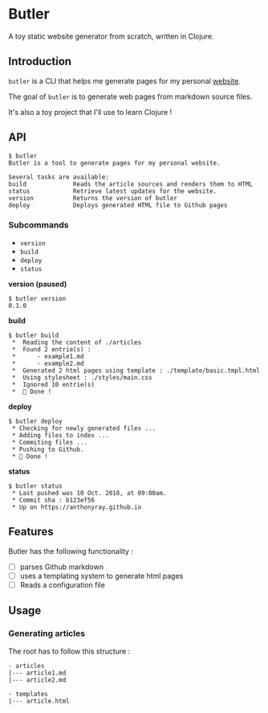 # Butler
A toy static website generator from scratch, written in Clojure. 

## Introduction

`butler` is a CLI that helps me generate pages for my personal [website](https://anthonyray.github.io/). 

The goal of `butler` is to generate web pages from markdown source files.

It's also a toy project that I'll use to learn Clojure !

## API

    $ butler 
    Butler is a tool to generate pages for my personal website.
    
    Several tasks are available:
    build             Reads the article sources and renders them to HTML
    status            Retrieve latest updates for the website.
    version           Returns the version of butler
    deploy            Deploys generated HTML file to Github pages

### Subcommands

- `version`
- `build`
- `deploy`
- `status`

**version (paused)**

    $ butler version
    0.1.0

**build**

    $ butler build
     *  Reading the content of ./articles
     *  Found 2 entrie(s) : 
     *      - example1.md
     *      - example2.md
     *  Generated 2 html pages using template : ./template/basic.tmpl.html
     *  Using stylesheet : ./styles/main.css
     *  Ignored 10 entrie(s)
     *  🎩 Done !

**deploy**

    $ butler deploy
     * Checking for newly generated files ... 
     * Adding files to index ...
     * Commiting files ... 
     * Pushing to Github. 
     * 🎩 Done !

**status**

    $ butler status
     * Last pushed was 10 Oct. 2018, at 09:00am. 
     * Commit sha : b123ef56
     * Up on https://anthonyray.github.io   

## Features

Butler has the following functionality : 

- [ ]  parses Github markdown
- [ ]  uses a templating system to generate html pages
- [ ]  Reads a configuration file

## Usage
### Generating articles

The root has to follow this structure :
```
- articles
|--- article1.md
|--- article2.md

- templates
|--- article.html
```



